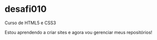 # desafi010
 Curso de HTML5 e CSS3

Estou aprendendo a criar sites e agora vou gerenciar meus repositórios!

